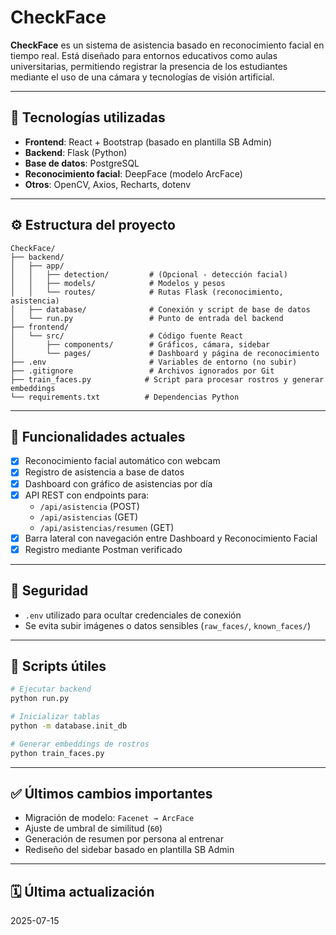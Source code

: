 # CheckFace

**CheckFace** es un sistema de asistencia basado en reconocimiento facial en tiempo real. Está diseñado para entornos educativos como aulas universitarias, permitiendo registrar la presencia de los estudiantes mediante el uso de una cámara y tecnologías de visión artificial.

---

## 🧠 Tecnologías utilizadas

- **Frontend**: React + Bootstrap (basado en plantilla SB Admin)
- **Backend**: Flask (Python)
- **Base de datos**: PostgreSQL
- **Reconocimiento facial**: DeepFace (modelo ArcFace)
- **Otros**: OpenCV, Axios, Recharts, dotenv

---

## ⚙️ Estructura del proyecto

```
CheckFace/
├── backend/
│   ├── app/
│   │   ├── detection/         # (Opcional - detección facial)
│   │   ├── models/            # Modelos y pesos
│   │   └── routes/            # Rutas Flask (reconocimiento, asistencia)
│   ├── database/              # Conexión y script de base de datos
│   └── run.py                 # Punto de entrada del backend
├── frontend/
│   └── src/                   # Código fuente React
│       ├── components/        # Gráficos, cámara, sidebar
│       └── pages/             # Dashboard y página de reconocimiento
├── .env                       # Variables de entorno (no subir)
├── .gitignore                 # Archivos ignorados por Git
├── train_faces.py            # Script para procesar rostros y generar embeddings
└── requirements.txt          # Dependencias Python
```

---

## 🚀 Funcionalidades actuales

- [x] Reconocimiento facial automático con webcam
- [x] Registro de asistencia a base de datos
- [x] Dashboard con gráfico de asistencias por día
- [x] API REST con endpoints para:
  - `/api/asistencia` (POST)
  - `/api/asistencias` (GET)
  - `/api/asistencias/resumen` (GET)
- [x] Barra lateral con navegación entre Dashboard y Reconocimiento Facial
- [x] Registro mediante Postman verificado

---

## 🔐 Seguridad

- `.env` utilizado para ocultar credenciales de conexión
- Se evita subir imágenes o datos sensibles (`raw_faces/`, `known_faces/`)

---

## 🧪 Scripts útiles

```bash
# Ejecutar backend
python run.py

# Inicializar tablas
python -m database.init_db

# Generar embeddings de rostros
python train_faces.py
```

---

## ✅ Últimos cambios importantes

- Migración de modelo: `Facenet → ArcFace`
- Ajuste de umbral de similitud (`60`)
- Generación de resumen por persona al entrenar
- Rediseño del sidebar basado en plantilla SB Admin

---

## 🗓️ Última actualización

2025-07-15
